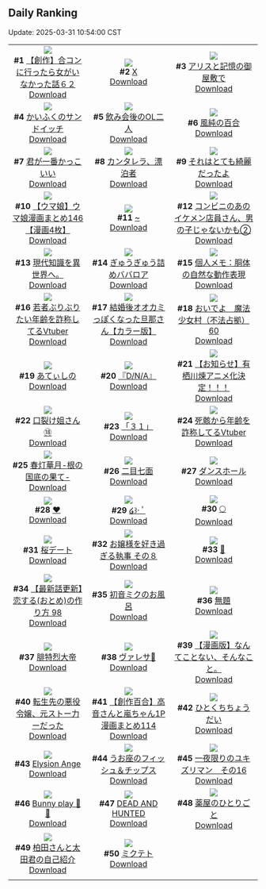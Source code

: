 ## Daily Ranking
Update: 2025-03-31 10:54:00 CST

|      |      |      |
| :----: | :----: | :----: |
| ![](https://i.pixiv.re/c/240x480/img-master/img/2025/03/28/00/00/21/128674390_p0_master1200.jpg)<br>**#1** [【創作】合コンに行ったら女がいなかった話６２](https://www.pixiv.net/artworks/128674390)<br>[Download](https://i.pixiv.re/img-original/img/2025/03/28/00/00/21/128674390_p0.png) | ![](https://i.pixiv.re/c/240x480/img-master/img/2025/03/28/04/47/54/128680748_p0_master1200.jpg)<br>**#2** [X](https://www.pixiv.net/artworks/128680748)<br>[Download](https://i.pixiv.re/img-original/img/2025/03/28/04/47/54/128680748_p0.jpg) | ![](https://i.pixiv.re/c/240x480/img-master/img/2025/03/29/00/00/13/128707970_p0_master1200.jpg)<br>**#3** [アリスと記憶の御屋敷で](https://www.pixiv.net/artworks/128707970)<br>[Download](https://i.pixiv.re/img-original/img/2025/03/29/00/00/13/128707970_p0.png) |
| ![](https://i.pixiv.re/c/240x480/img-master/img/2025/03/28/07/30/05/128682870_p0_master1200.jpg)<br>**#4** [かいふくのサンドイッチ](https://www.pixiv.net/artworks/128682870)<br>[Download](https://i.pixiv.re/img-original/img/2025/03/28/07/30/05/128682870_p0.jpg) | ![](https://i.pixiv.re/c/240x480/img-master/img/2025/03/28/20/35/44/128699706_p0_master1200.jpg)<br>**#5** [飲み会後のOL二人](https://www.pixiv.net/artworks/128699706)<br>[Download](https://i.pixiv.re/img-original/img/2025/03/28/20/35/44/128699706_p0.jpg) | ![](https://i.pixiv.re/c/240x480/img-master/img/2025/03/28/00/00/12/128674337_p0_master1200.jpg)<br>**#6** [風純の百合](https://www.pixiv.net/artworks/128674337)<br>[Download](https://i.pixiv.re/img-original/img/2025/03/28/00/00/12/128674337_p0.jpg) |
| ![](https://i.pixiv.re/c/240x480/img-master/img/2025/03/29/13/13/13/128723776_p0_master1200.jpg)<br>**#7** [君が一番かっこいい](https://www.pixiv.net/artworks/128723776)<br>[Download](https://i.pixiv.re/img-original/img/2025/03/29/13/13/13/128723776_p0.png) | ![](https://i.pixiv.re/c/240x480/img-master/img/2025/03/28/00/00/11/128674328_p0_master1200.jpg)<br>**#8** [カンタレラ、漂泊者](https://www.pixiv.net/artworks/128674328)<br>[Download](https://i.pixiv.re/img-original/img/2025/03/28/00/00/11/128674328_p0.jpg) | ![](https://i.pixiv.re/c/240x480/img-master/img/2025/03/28/00/00/10/128674326_p0_master1200.jpg)<br>**#9** [それはとても綺麗だったよ](https://www.pixiv.net/artworks/128674326)<br>[Download](https://i.pixiv.re/img-original/img/2025/03/28/00/00/10/128674326_p0.jpg) |
| ![](https://i.pixiv.re/c/240x480/img-master/img/2025/03/28/00/00/38/128674455_p0_master1200.jpg)<br>**#10** [【ウマ娘】ウマ娘漫画まとめ146【漫画4枚】](https://www.pixiv.net/artworks/128674455)<br>[Download](https://i.pixiv.re/img-original/img/2025/03/28/00/00/38/128674455_p0.jpg) | ![](https://i.pixiv.re/c/240x480/img-master/img/2025/03/28/00/35/34/128675848_p0_master1200.jpg)<br>**#11** [~](https://www.pixiv.net/artworks/128675848)<br>[Download](https://i.pixiv.re/img-original/img/2025/03/28/00/35/34/128675848_p0.jpg) | ![](https://i.pixiv.re/c/240x480/img-master/img/2025/03/29/20/19/54/128735905_p0_master1200.jpg)<br>**#12** [コンビニのあのイケメン店員さん、男の子じゃないかも②](https://www.pixiv.net/artworks/128735905)<br>[Download](https://i.pixiv.re/img-original/img/2025/03/29/20/19/54/128735905_p0.jpg) |
| ![](https://i.pixiv.re/c/240x480/img-master/img/2025/03/28/14/03/14/128689598_p0_master1200.jpg)<br>**#13** [現代知識を異世界へ。](https://www.pixiv.net/artworks/128689598)<br>[Download](https://i.pixiv.re/img-original/img/2025/03/28/14/03/14/128689598_p0.jpg) | ![](https://i.pixiv.re/c/240x480/img-master/img/2025/03/28/20/30/03/128699505_p0_master1200.jpg)<br>**#14** [ぎゅうぎゅう詰めババロア](https://www.pixiv.net/artworks/128699505)<br>[Download](https://i.pixiv.re/img-original/img/2025/03/28/20/30/03/128699505_p0.png) | ![](https://i.pixiv.re/c/240x480/img-master/img/2025/03/29/06/00/04/128715628_p0_master1200.jpg)<br>**#15** [個人メモ：胴体の自然な動作表現](https://www.pixiv.net/artworks/128715628)<br>[Download](https://i.pixiv.re/img-original/img/2025/03/29/06/00/04/128715628_p0.jpg) |
| ![](https://i.pixiv.re/c/240x480/img-master/img/2025/03/28/21/03/16/128700829_p0_master1200.jpg)<br>**#16** [若者ぶりぶりたい年齢を詐称してるVtuber](https://www.pixiv.net/artworks/128700829)<br>[Download](https://i.pixiv.re/img-original/img/2025/03/28/21/03/16/128700829_p0.png) | ![](https://i.pixiv.re/c/240x480/img-master/img/2025/03/28/00/02/02/128674631_p0_master1200.jpg)<br>**#17** [結婚後オオカミっぽくなった旦那さん【カラー版】](https://www.pixiv.net/artworks/128674631)<br>[Download](https://i.pixiv.re/img-original/img/2025/03/28/00/02/02/128674631_p0.jpg) | ![](https://i.pixiv.re/c/240x480/img-master/img/2025/03/28/20/49/53/128700157_p0_master1200.jpg)<br>**#18** [おいでよ　魔法少女村（不法占拠）60](https://www.pixiv.net/artworks/128700157)<br>[Download](https://i.pixiv.re/img-original/img/2025/03/28/20/49/53/128700157_p0.png) |
| ![](https://i.pixiv.re/c/240x480/img-master/img/2025/03/28/20/24/56/128699343_p0_master1200.jpg)<br>**#19** [あてぃしの](https://www.pixiv.net/artworks/128699343)<br>[Download](https://i.pixiv.re/img-original/img/2025/03/28/20/24/56/128699343_p0.jpg) | ![](https://i.pixiv.re/c/240x480/img-master/img/2025/03/29/18/02/57/128731222_p0_master1200.jpg)<br>**#20** [『D/N/A』](https://www.pixiv.net/artworks/128731222)<br>[Download](https://i.pixiv.re/img-original/img/2025/03/29/18/02/57/128731222_p0.png) | ![](https://i.pixiv.re/c/240x480/img-master/img/2025/03/29/00/00/08/128707927_p0_master1200.jpg)<br>**#21** [【お知らせ】有栖川煉アニメ化決定！！！](https://www.pixiv.net/artworks/128707927)<br>[Download](https://i.pixiv.re/img-original/img/2025/03/29/00/00/08/128707927_p0.jpg) |
| ![](https://i.pixiv.re/c/240x480/img-master/img/2025/03/28/18/39/16/128694693_p0_master1200.jpg)<br>**#22** [口裂け姐さん⑱](https://www.pixiv.net/artworks/128694693)<br>[Download](https://i.pixiv.re/img-original/img/2025/03/28/18/39/16/128694693_p0.png) | ![](https://i.pixiv.re/c/240x480/img-master/img/2025/03/29/00/00/14/128707977_p0_master1200.jpg)<br>**#23** [「３１」](https://www.pixiv.net/artworks/128707977)<br>[Download](https://i.pixiv.re/img-original/img/2025/03/29/00/00/14/128707977_p0.jpg) | ![](https://i.pixiv.re/c/240x480/img-master/img/2025/03/29/21/23/06/128738344_p0_master1200.jpg)<br>**#24** [死骸から年齢を詐称してるVtuber](https://www.pixiv.net/artworks/128738344)<br>[Download](https://i.pixiv.re/img-original/img/2025/03/29/21/23/06/128738344_p0.png) |
| ![](https://i.pixiv.re/c/240x480/img-master/img/2025/03/28/00/00/09/128674320_p0_master1200.jpg)<br>**#25** [春灯華月-根の国底の果て-](https://www.pixiv.net/artworks/128674320)<br>[Download](https://i.pixiv.re/img-original/img/2025/03/28/00/00/09/128674320_p0.jpg) | ![](https://i.pixiv.re/c/240x480/img-master/img/2025/03/28/06/56/22/128682368_p0_master1200.jpg)<br>**#26** [二目七面](https://www.pixiv.net/artworks/128682368)<br>[Download](https://i.pixiv.re/img-original/img/2025/03/28/06/56/22/128682368_p0.jpg) | ![](https://i.pixiv.re/c/240x480/img-master/img/2025/03/28/12/05/54/128687267_p0_master1200.jpg)<br>**#27** [ダンスホール](https://www.pixiv.net/artworks/128687267)<br>[Download](https://i.pixiv.re/img-original/img/2025/03/28/12/05/54/128687267_p0.jpg) |
| ![](https://i.pixiv.re/c/240x480/img-master/img/2025/03/28/00/00/29/128674422_p0_master1200.jpg)<br>**#28** [❤](https://www.pixiv.net/artworks/128674422)<br>[Download](https://i.pixiv.re/img-original/img/2025/03/28/00/00/29/128674422_p0.jpg) | ![](https://i.pixiv.re/c/240x480/img-master/img/2025/03/28/20/19/01/128699152_p0_master1200.jpg)<br>**#29** [໒꒱· ﾟ](https://www.pixiv.net/artworks/128699152)<br>[Download](https://i.pixiv.re/img-original/img/2025/03/28/20/19/01/128699152_p0.png) | ![](https://i.pixiv.re/c/240x480/img-master/img/2025/03/29/00/00/11/128707957_p0_master1200.jpg)<br>**#30** [🌕](https://www.pixiv.net/artworks/128707957)<br>[Download](https://i.pixiv.re/img-original/img/2025/03/29/00/00/11/128707957_p0.png) |
| ![](https://i.pixiv.re/c/240x480/img-master/img/2025/03/28/11/41/36/128686711_p0_master1200.jpg)<br>**#31** [桜デート](https://www.pixiv.net/artworks/128686711)<br>[Download](https://i.pixiv.re/img-original/img/2025/03/28/11/41/36/128686711_p0.jpg) | ![](https://i.pixiv.re/c/240x480/img-master/img/2025/03/28/17/47/13/128694118_p0_master1200.jpg)<br>**#32** [お嬢様を好き過ぎる執事 その８](https://www.pixiv.net/artworks/128694118)<br>[Download](https://i.pixiv.re/img-original/img/2025/03/28/17/47/13/128694118_p0.png) | ![](https://i.pixiv.re/c/240x480/img-master/img/2025/03/28/20/17/59/128699123_p0_master1200.jpg)<br>**#33** [💎](https://www.pixiv.net/artworks/128699123)<br>[Download](https://i.pixiv.re/img-original/img/2025/03/28/20/17/59/128699123_p0.png) |
| ![](https://i.pixiv.re/c/240x480/img-master/img/2025/03/28/12/27/24/128687696_p0_master1200.jpg)<br>**#34** [【最新話更新】恋する(おとめ)の作り方 98](https://www.pixiv.net/artworks/128687696)<br>[Download](https://i.pixiv.re/img-original/img/2025/03/28/12/27/24/128687696_p0.jpg) | ![](https://i.pixiv.re/c/240x480/img-master/img/2025/03/29/00/00/10/128707949_p0_master1200.jpg)<br>**#35** [初音ミクのお風呂](https://www.pixiv.net/artworks/128707949)<br>[Download](https://i.pixiv.re/img-original/img/2025/03/29/00/00/10/128707949_p0.png) | ![](https://i.pixiv.re/c/240x480/img-master/img/2025/03/28/00/00/48/128674495_p0_master1200.jpg)<br>**#36** [無題](https://www.pixiv.net/artworks/128674495)<br>[Download](https://i.pixiv.re/img-original/img/2025/03/28/00/00/48/128674495_p0.jpg) |
| ![](https://i.pixiv.re/c/240x480/img-master/img/2025/03/28/00/00/07/128674302_p0_master1200.jpg)<br>**#37** [腓特烈大帝](https://www.pixiv.net/artworks/128674302)<br>[Download](https://i.pixiv.re/img-original/img/2025/03/28/00/00/07/128674302_p0.jpg) | ![](https://i.pixiv.re/c/240x480/img-master/img/2025/03/28/00/59/19/128676575_p0_master1200.jpg)<br>**#38** [ヴァレサ🎨](https://www.pixiv.net/artworks/128676575)<br>[Download](https://i.pixiv.re/img-original/img/2025/03/28/00/59/19/128676575_p0.jpg) | ![](https://i.pixiv.re/c/240x480/img-master/img/2025/03/28/02/59/51/128679315_p0_master1200.jpg)<br>**#39** [【漫画版】なんてことない、そんなこと。](https://www.pixiv.net/artworks/128679315)<br>[Download](https://i.pixiv.re/img-original/img/2025/03/28/02/59/51/128679315_p0.png) |
| ![](https://i.pixiv.re/c/240x480/img-master/img/2025/03/29/00/07/27/128708580_p0_master1200.jpg)<br>**#40** [転生先の悪役令嬢、元ストー力ーだった](https://www.pixiv.net/artworks/128708580)<br>[Download](https://i.pixiv.re/img-original/img/2025/03/29/00/07/27/128708580_p0.png) | ![](https://i.pixiv.re/c/240x480/img-master/img/2025/03/29/00/00/36/128708117_p0_master1200.jpg)<br>**#41** [【創作百合】高音さんと嵐ちゃん1P漫画まとめ114](https://www.pixiv.net/artworks/128708117)<br>[Download](https://i.pixiv.re/img-original/img/2025/03/29/00/00/36/128708117_p0.jpg) | ![](https://i.pixiv.re/c/240x480/img-master/img/2025/03/29/12/35/24/128722876_p0_master1200.jpg)<br>**#42** [ひとくちちょうだい](https://www.pixiv.net/artworks/128722876)<br>[Download](https://i.pixiv.re/img-original/img/2025/03/29/12/35/24/128722876_p0.png) |
| ![](https://i.pixiv.re/c/240x480/img-master/img/2025/03/29/21/00/09/128737413_p0_master1200.jpg)<br>**#43** [Elysion Ange](https://www.pixiv.net/artworks/128737413)<br>[Download](https://i.pixiv.re/img-original/img/2025/03/29/21/00/09/128737413_p0.jpg) | ![](https://i.pixiv.re/c/240x480/img-master/img/2025/03/28/22/32/48/128704470_p0_master1200.jpg)<br>**#44** [うお座のフィッシュ＆チップス](https://www.pixiv.net/artworks/128704470)<br>[Download](https://i.pixiv.re/img-original/img/2025/03/28/22/32/48/128704470_p0.jpg) | ![](https://i.pixiv.re/c/240x480/img-master/img/2025/03/29/06/40/00/128716178_p0_master1200.jpg)<br>**#45** [一夜限りのユキズリマン　その16](https://www.pixiv.net/artworks/128716178)<br>[Download](https://i.pixiv.re/img-original/img/2025/03/29/06/40/00/128716178_p0.png) |
| ![](https://i.pixiv.re/c/240x480/img-master/img/2025/03/29/20/17/28/128735829_p0_master1200.jpg)<br>**#46** [Bunny play 🐰🐰](https://www.pixiv.net/artworks/128735829)<br>[Download](https://i.pixiv.re/img-original/img/2025/03/29/20/17/28/128735829_p0.jpg) | ![](https://i.pixiv.re/c/240x480/img-master/img/2025/03/28/18/20/24/128695208_p0_master1200.jpg)<br>**#47** [DEAD AND HUNTED](https://www.pixiv.net/artworks/128695208)<br>[Download](https://i.pixiv.re/img-original/img/2025/03/28/18/20/24/128695208_p0.jpg) | ![](https://i.pixiv.re/c/240x480/img-master/img/2025/03/28/10/51/08/128685847_p0_master1200.jpg)<br>**#48** [薬屋のひとりごと](https://www.pixiv.net/artworks/128685847)<br>[Download](https://i.pixiv.re/img-original/img/2025/03/28/10/51/08/128685847_p0.jpg) |
| ![](https://i.pixiv.re/c/240x480/img-master/img/2025/03/28/17/25/58/128693588_p0_master1200.jpg)<br>**#49** [柏田さんと太田君の自己紹介](https://www.pixiv.net/artworks/128693588)<br>[Download](https://i.pixiv.re/img-original/img/2025/03/28/17/25/58/128693588_p0.jpg) | ![](https://i.pixiv.re/c/240x480/img-master/img/2025/03/28/21/30/40/128701956_p0_master1200.jpg)<br>**#50** [ミクテト](https://www.pixiv.net/artworks/128701956)<br>[Download](https://i.pixiv.re/img-original/img/2025/03/28/21/30/40/128701956_p0.jpg) |
|      |
